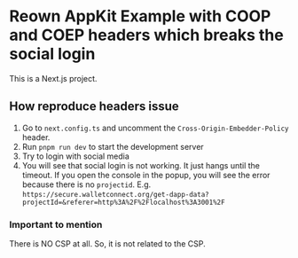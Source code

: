 # Reown AppKit Example with COOP and COEP headers which breaks the social login

This is a Next.js project.

## How reproduce headers issue

1. Go to `next.config.ts` and uncomment the `Cross-Origin-Embedder-Policy` header.
2. Run `pnpm run dev` to start the development server
3. Try to login with social media
4. You will see that social login is not working. It just hangs until the timeout. If you open the console in the popup, you will see the error because there is no `projectid`. E.g. `https://secure.walletconnect.org/get-dapp-data?projectId=&referer=http%3A%2F%2Flocalhost%3A3001%2F`

### Important to mention

There is NO CSP at all. So, it is not related to the CSP.
